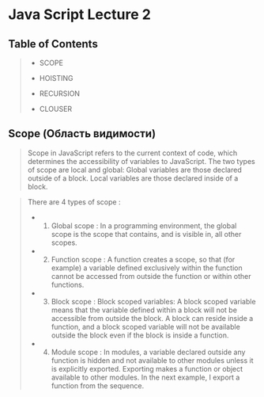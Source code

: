 # Java Script Lecture 2

## Table of Contents

> - SCOPE
>
> - HOISTING
> 
> - RECURSION
>
> - CLOUSER

## Scope (Область видимости)

>Scope in JavaScript refers to the current context of code, which determines the accessibility of variables to JavaScript. The two types of scope are local and global: Global variables are those declared outside of a block. Local variables are those declared inside of a block.

>There are 4 types of scope :
> 
> - 1) Global scope : In a programming environment, the global scope is the scope that contains, and is visible in, all other scopes.
>
> - 2) Function scope : A function creates a scope, so that (for example) a variable defined exclusively within the function cannot be accessed from outside the function or within other functions.
>
> - 3) Block scope : Block scoped variables: A block scoped variable means that the variable defined within a block will not be accessible from outside the block. A block can reside inside a function, and a block scoped variable will not be available outside the block even if the block is inside a function.
>
> - 4) Module scope : In modules, a variable declared outside any function is hidden and not available to other modules unless it is explicitly exported. Exporting makes a function or object available to other modules. In the next example, I export a function from the sequence.